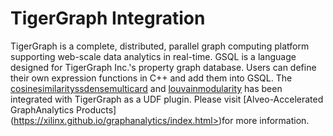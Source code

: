 # TigerGraph Integration

TigerGraph is a complete, distributed, parallel graph computing platform supporting web-scale data analytics in real-time. GSQL is a language designed for TigerGraph Inc.'s property graph database. Users can define their own expression functions in C++ and add them into GSQL. The [cosinesimilarityssdensemulticard](https://github.com/Xilinx/Vitis_Libraries/blob/master/graph/L3/include/xf_graph_L3.hpp#L229) and [louvainmodularity](https://github.com/Xilinx/Vitis_Libraries/blob/master/graph/L3/include/xf_graph_L3.hpp#L41) has been integrated with TigerGraph as a UDF plugin. Please visit [Alveo-Accelerated GraphAnalytics Products] (https://xilinx.github.io/graphanalytics/index.html>)for more information.

